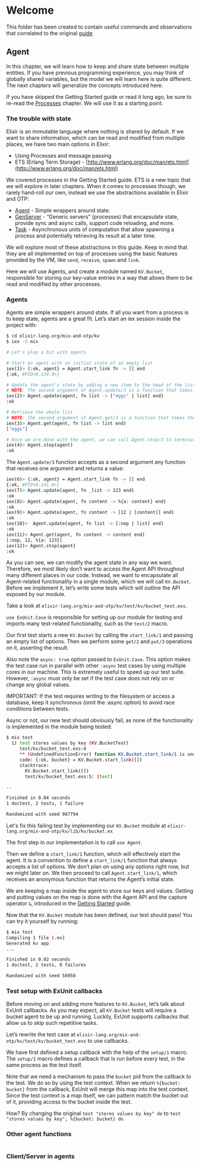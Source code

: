 # Welcome

This folder has been created to contain useful commands and observations that correlated to the original [guide](https://elixir-lang.org/getting-started/mix-otp/agent.html)

## Agent

In this chapter, we will learn how to keep and share state between multiple entities. If you have previous programming experience, you may think of globally shared variables, but the model we will learn here is quite different. The next chapters will generalize the concepts introduced here.

If you have skipped the Getting Started guide or read it long ago, be sure to re-read the [Processes](https://elixir-lang.org/getting-started/processes.html) chapter. We will use it as a starting point.

### The trouble with state

Elixir is an immutable language where nothing is shared by default. If we want to share information, which can be read and modified from multiple places, we have two main options in Elixir:

+ Using Processes and message passing
+ ETS (Erlang Term Storage) - [http://www.erlang.org/doc/man/ets.html](http://www.erlang.org/doc/man/ets.html)

We covered processes in the Getting Started guide. ETS is a new topic that we will explore in later chapters. When it comes to processes though, we rarely hand-roll our own, instead we use the abstractions available in Elixir and OTP:

+ [Agent](https://hexdocs.pm/elixir/Agent.html) - Simple wrappers around state.
+ [GenServer](https://hexdocs.pm/elixir/GenServer.html) - “Generic servers” (processes) that encapsulate state, provide sync and async calls, support code reloading, and more.
+ [Task](https://hexdocs.pm/elixir/Task.html) - Asynchronous units of computation that allow spawning a process and potentially retrieving its result at a later time.

We will explore most of these abstractions in this guide. Keep in mind that they are all implemented on top of processes using the basic features provided by the VM, like `send`, `receive`, `spawn` and `link`.

Here we will use Agents, and create a module named `KV.Bucket`, responsible for storing our key-value entries in a way that allows them to be read and modified by other processes.

### Agents

Agents are simple wrappers around state. If all you want from a process is to keep state, agents are a great fit. Let’s start an iex session inside the project with:

```sh
$ cd elixir-lang.org/mix-and-otp/kv
$ iex -S mix

# Let's play a bit with agents

# Start an agent with an initial state of an empty list
iex(1)> {:ok, agent} = Agent.start_link fn -> [] end
{:ok, #PID<0.134.0>}

# Update the agent's state by adding a new item to the head of the list
# NOTE: The second argument of Agent.update/3 is a function that takes the agent’s current state as input and returns its desired new state.
iex(2)> Agent.update(agent, fn list -> ["eggs" | list] end)
:ok

# Retrieve the whole list
# NOTE: The second argument of Agent.get/3 is a function that takes the state as input and returns the value that Agent.get/3 itself will return.
iex(3)> Agent.get(agent, fn list -> list end)
["eggs"]

# Once we are done with the agent, we can call Agent.stop/3 to terminate the agent process.
iex(4)> Agent.stop(agent)
:ok
```

The `Agent.update/3` function accepts as a second argument any function that receives one argument and returns a value:

```sh
iex(6)> {:ok, agent} = Agent.start_link fn -> [] end
{:ok, #PID<0.141.0>}
iex(7)> Agent.update(agent, fn _list -> 123 end)
:ok
iex(8)> Agent.update(agent, fn content -> %{a: content} end)
:ok
iex(9)> Agent.update(agent, fn content -> [12 | [content]] end)
:ok
iex(10)>  Agent.update(agent, fn list -> [:nop | list] end)
:ok
iex(11)> Agent.get(agent, fn content -> content end)
[:nop, 12, %{a: 123}]
iex(12)> Agent.stop(agent)
:ok
```

As you can see, we can modify the agent state in any way we want. Therefore, we most likely don’t want to access the Agent API throughout many different places in our code. Instead, we want to encapsulate all Agent-related functionality in a single module, which we will call `KV.Bucket`. Before we implement it, let’s write some tests which will outline the API exposed by our module.

Take a look at `elixir-lang.org/mix-and-otp/kv/test/kv/bucket_test.exs`.

`use ExUnit.Case` is responsible for setting up our module for testing and imports many test-related functionality, such as the `test/2` macro.

Our first test starts a new `KV.Bucket` by calling the `start_link/1` and passing an empty list of options. Then we perform some `get/2` and `put/3` operations on it, asserting the result.

Also note the `async: true` option passed to `ExUnit.Case`. This option makes the test case run in parallel with other `:async` test cases by using multiple cores in our machine. This is extremely useful to speed up our test suite. However, `:async` must only be set if the test case does not rely on or change any global values.

IMPORTANT: If the test requires writing to the filesystem or access a database, keep it synchronous (omit the :async option) to avoid race conditions between tests.

Async or not, our new test should obviously fail, as none of the functionality is implemented in the module being tested:

```sh
$ mix test 
  1) test stores values by key (KV.BucketTest)
     test/kv/bucket_test.exs:4
     ** (UndefinedFunctionError) function KV.Bucket.start_link/1 is undefined (module KV.Bucket is not available)
     code: {:ok, bucket} = KV.Bucket.start_link([])
     stacktrace:
       KV.Bucket.start_link([])
       test/kv/bucket_test.exs:5: (test)

..

Finished in 0.04 seconds
1 doctest, 2 tests, 1 failure

Randomized with seed 987794
```

Let's fix this failing test by implementing our `KV.Bucket` module at `elixir-lang.org/mix-and-otp/kv/lib/kv/bucket.ex`

The first step in our implementation is to call `use Agent`.

Then we define a `start_link/1` function, which will effectively start the agent. It is a convention to define a `start_link/1` function that always accepts a list of options. We don’t plan on using any options right now, but we might later on. We then proceed to call `Agent.start_link/1`, which receives an anonymous function that returns the Agent’s initial state.

We are keeping a map inside the agent to store our keys and values. Getting and putting values on the map is done with the Agent API and the capture operator `&`, introduced in the [Getting Started](https://elixir-lang.org/getting-started/modules-and-functions.html#function-capturing) guide.

Now that the `KV.Bucket` module has been defined, our test should pass! You can try it yourself by running:

```sh
$ mix test
Compiling 1 file (.ex)
Generated kv app
...

Finished in 0.02 seconds
1 doctest, 2 tests, 0 failures

Randomized with seed 58950
```

### Test setup with ExUnit callbacks

Before moving on and adding more features to `KV.Bucket`, let’s talk about ExUnit callbacks. As you may expect, all `KV.Bucket` tests will require a bucket agent to be up and running. Luckily, ExUnit supports callbacks that allow us to skip such repetitive tasks.

Let’s rewrite the test case at `elixir-lang.org/mix-and-otp/kv/test/kv/bucket_test.exs` to use callbacks.

We have first defined a setup callback with the help of the `setup/1` macro. The `setup/1` macro defines a callback that is run before every test, in the same process as the test itself.

Note that we need a mechanism to pass the `bucket` pid from the callback to the test. We do so by using the test context. When we return `%{bucket: bucket}` from the callback, ExUnit will merge this map into the test context. Since the test context is a map itself, we can pattern match the bucket out of it, providing access to the bucket inside the test.

How? By changing the original `test "stores values by key" do` to `test "stores values by key", %{bucket: bucket} do`

### Other agent functions

```sh

```

### Client/Server in agents

```sh

```
